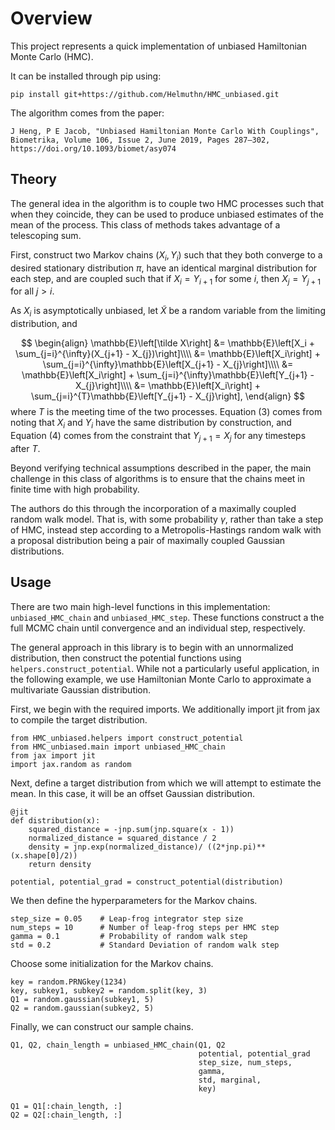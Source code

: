 # Overview

This project represents a quick implementation of unbiased 
Hamiltonian Monte Carlo (HMC).

It can be installed through pip using:

    pip install git+https://github.com/Helmuthn/HMC_unbiased.git

The algorithm comes from the paper:

    J Heng, P E Jacob, "Unbiased Hamiltonian Monte Carlo With Couplings", 
    Biometrika, Volume 106, Issue 2, June 2019, Pages 287–302, 
    https://doi.org/10.1093/biomet/asy074


## Theory

The general idea in the algorithm is to couple two HMC processes such that when they coincide, they can be used to produce unbiased estimates of the mean of the process.
This class of methods takes advantage of a telescoping sum.

First, construct two Markov chains $(X_i, Y_i)$ such that they both converge to a desired stationary distribution $\pi$, have an identical marginal distribution for each step, and are coupled such that if $X_i = Y_{i+1}$ for some $i$, then $X_j = Y_{j+1}$ for all $j > i$.

As $X_i$ is asymptotically unbiased, let $\tilde X$ be a random variable from the limiting distribution, and

$$
\begin{align}
\mathbb{E}\left[\tilde X\right] &= \mathbb{E}\left[X_i + \sum_{j=i}^{\infty}(X_{j+1} - X_{j})\right]\\\\
&= \mathbb{E}\left[X_i\right] + \sum_{j=i}^{\infty}\mathbb{E}\left[X_{j+1} - X_{j}\right]\\\\
&= \mathbb{E}\left[X_i\right] + \sum_{j=i}^{\infty}\mathbb{E}\left[Y_{j+1} - X_{j}\right]\\\\
&= \mathbb{E}\left[X_i\right] + \sum_{j=i}^{T}\mathbb{E}\left[Y_{j+1} - X_{j}\right],
\end{align}
$$
where $T$ is the meeting time of the two processes.
Equation (3) comes from noting that $X_i$ and $Y_i$ have the same distribution by construction, and Equation (4) comes from the constraint that $Y_{j+1} = X_j$ for any timesteps after $T$.

Beyond verifying technical assumptions described in the paper, the main challenge in this class of algorithms is to ensure that the chains meet in finite time with high probability.

The authors do this through the incorporation of a maximally coupled random walk model.
That is, with some probability $\gamma$, rather than take a step of HMC, instead step according to a Metropolis-Hastings random walk with a proposal distribution being a pair of maximally coupled Gaussian distributions.


## Usage

There are two main high-level functions in this implementation: `unbiased_HMC_chain` and `unbiased_HMC_step`.
These functions construct a the full MCMC chain until convergence and an individual step, respectively.

The general approach in this library is to begin with an unnormalized distribution, then construct the potential functions using `helpers.construct_potential`.
While not a particularly useful application, in the following example, we use Hamiltonian Monte Carlo to approximate a multivariate Gaussian distribution.

First, we begin with the required imports.
We additionally import jit from jax to compile the target distribution.

    from HMC_unbiased.helpers import construct_potential
    from HMC_unbiased.main import unbiased_HMC_chain
    from jax import jit
    import jax.random as random

Next, define a target distribution from which we will attempt to estimate the mean.
In this case, it will be an offset Gaussian distribution.

    @jit
    def distribution(x):
        squared_distance = -jnp.sum(jnp.square(x - 1))
        normalized_distance = squared_distance / 2
        density = jnp.exp(normalized_distance)/ ((2*jnp.pi)**(x.shape[0]/2))
        return density
    
    potential, potential_grad = construct_potential(distribution)
    
We then define the hyperparameters for the Markov chains.

    step_size = 0.05    # Leap-frog integrator step size
    num_steps = 10      # Number of leap-frog steps per HMC step
    gamma = 0.1         # Probability of random walk step
    std = 0.2           # Standard Deviation of random walk step

Choose some initialization for the Markov chains.

    key = random.PRNGkey(1234)
    key, subkey1, subkey2 = random.split(key, 3)
    Q1 = random.gaussian(subkey1, 5)
    Q2 = random.gaussian(subkey2, 5)

Finally, we can construct our sample chains.

    Q1, Q2, chain_length = unbiased_HMC_chain(Q1, Q2
                                              potential, potential_grad
                                              step_size, num_steps,
                                              gamma,
                                              std, marginal,
                                              key)
    
    Q1 = Q1[:chain_length, :]
    Q2 = Q2[:chain_length, :]

